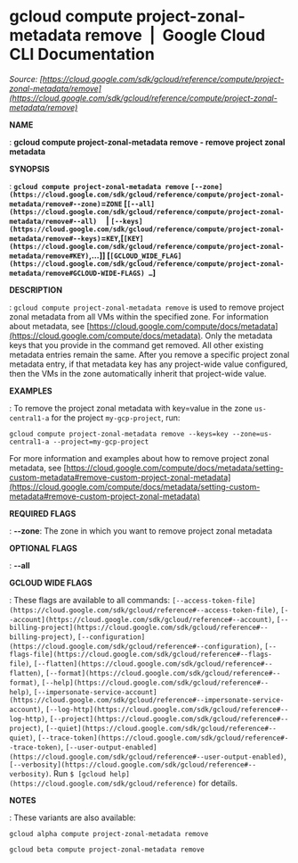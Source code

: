 # gcloud compute project-zonal-metadata remove  |  Google Cloud CLI Documentation

*Source: [https://cloud.google.com/sdk/gcloud/reference/compute/project-zonal-metadata/remove](https://cloud.google.com/sdk/gcloud/reference/compute/project-zonal-metadata/remove)*

**NAME**

: **gcloud compute project-zonal-metadata remove - remove project zonal metadata**

**SYNOPSIS**

: **`gcloud compute project-zonal-metadata remove` `[--zone](https://cloud.google.com/sdk/gcloud/reference/compute/project-zonal-metadata/remove#--zone)`=`ZONE` [`[--all](https://cloud.google.com/sdk/gcloud/reference/compute/project-zonal-metadata/remove#--all)`     | `[--keys](https://cloud.google.com/sdk/gcloud/reference/compute/project-zonal-metadata/remove#--keys)`=`KEY`,[`[KEY](https://cloud.google.com/sdk/gcloud/reference/compute/project-zonal-metadata/remove#KEY)`,…]] [`[GCLOUD_WIDE_FLAG](https://cloud.google.com/sdk/gcloud/reference/compute/project-zonal-metadata/remove#GCLOUD-WIDE-FLAGS) …`]**

**DESCRIPTION**

: `gcloud compute project-zonal-metadata remove` is used to remove
project zonal metadata from all VMs within the specified zone. For information
about metadata, see [https://cloud.google.com/compute/docs/metadata](https://cloud.google.com/compute/docs/metadata).
Only the metadata keys that you provide in the command get removed. All other
existing metadata entries remain the same.
After you remove a specific project zonal metadata entry, if that metadata key
has any project-wide value configured, then the VMs in the zone automatically
inherit that project-wide value.

**EXAMPLES**

: To remove the project zonal metadata with key=value in the zone
``us-central1-a`` for the project
``my-gcp-project``, run:

```
gcloud compute project-zonal-metadata remove --keys=key --zone=us-central1-a --project=my-gcp-project
```

For more information and examples about how to remove project zonal metadata,
see [https://cloud.google.com/compute/docs/metadata/setting-custom-metadata#remove-custom-project-zonal-metadata](https://cloud.google.com/compute/docs/metadata/setting-custom-metadata#remove-custom-project-zonal-metadata)

**REQUIRED FLAGS**

: **--zone**:
The zone in which you want to remove project zonal metadata

**OPTIONAL FLAGS**

: **--all**

**GCLOUD WIDE FLAGS**

: These flags are available to all commands: `[--access-token-file](https://cloud.google.com/sdk/gcloud/reference#--access-token-file)`,
`[--account](https://cloud.google.com/sdk/gcloud/reference#--account)`, `[--billing-project](https://cloud.google.com/sdk/gcloud/reference#--billing-project)`,
`[--configuration](https://cloud.google.com/sdk/gcloud/reference#--configuration)`,
`[--flags-file](https://cloud.google.com/sdk/gcloud/reference#--flags-file)`,
`[--flatten](https://cloud.google.com/sdk/gcloud/reference#--flatten)`, `[--format](https://cloud.google.com/sdk/gcloud/reference#--format)`, `[--help](https://cloud.google.com/sdk/gcloud/reference#--help)`, `[--impersonate-service-account](https://cloud.google.com/sdk/gcloud/reference#--impersonate-service-account)`,
`[--log-http](https://cloud.google.com/sdk/gcloud/reference#--log-http)`,
`[--project](https://cloud.google.com/sdk/gcloud/reference#--project)`, `[--quiet](https://cloud.google.com/sdk/gcloud/reference#--quiet)`, `[--trace-token](https://cloud.google.com/sdk/gcloud/reference#--trace-token)`, `[--user-output-enabled](https://cloud.google.com/sdk/gcloud/reference#--user-output-enabled)`,
`[--verbosity](https://cloud.google.com/sdk/gcloud/reference#--verbosity)`.
Run `$ [gcloud help](https://cloud.google.com/sdk/gcloud/reference)` for details.

**NOTES**

: These variants are also available:

```
gcloud alpha compute project-zonal-metadata remove
```

```
gcloud beta compute project-zonal-metadata remove
```